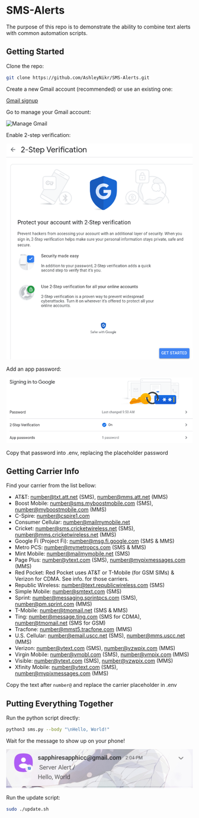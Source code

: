 # SMS-Alerts

The purpose of this repo is to demonstrate the ability to combine text alerts with common automation scripts.

## Getting Started

Clone the repo:

```bash
git clone https://github.com/AshleyNikr/SMS-Alerts.git
```

Create a new Gmail account (recommended) or use an existing one:

[Gmail signup](https://accounts.google.com/signup/v2/webcreateaccount?service=mail&continue=https%3A%2F%2Fmail.google.com%2Fmail%2Fu%2F0%2F&dsh=S571141601%3A1655573958454104&biz=false&flowName=GlifWebSignIn&flowEntry=SignUp)

Go to manage your Gmail account:

![Manage Gmail]("https://github.com/AshleyNikr/SMS-Alerts/blob/main/images/manage%20account.png)

Enable 2-step verification:

![2 Step](https://github.com/AshleyNikr/SMS-Alerts/blob/main/images/2-step%20verification.png)

Add an app password:

![App Password](https://github.com/AshleyNikr/SMS-Alerts/blob/main/images/app%20password.png)

Copy that password into .env, replacing the placeholder password

## Getting Carrier Info

Find your carrier from the list bellow:

- AT&T: number@txt.att.net (SMS), number@mms.att.net (MMS)
- Boost Mobile: number@sms.myboostmobile.com (SMS), number@myboostmobile.com (MMS)
- C-Spire: number@cspire1.com
- Consumer Cellular: number@mailmymobile.net
- Cricket: number@sms.cricketwireless.net (SMS), number@mms.cricketwireless.net (MMS)
- Google Fi (Project Fi): number@msg.fi.google.com (SMS & MMS)
- Metro PCS: number@mymetropcs.com (SMS & MMS)
- Mint Mobile: number@mailmymobile.net (SMS)
- Page Plus: number@vtext.com (SMS), number@mypixmessages.com (MMS)
- Red Pocket: Red Pocket uses AT&T or T-Mobile (for GSM SIMs) & Verizon for CDMA. See info. for those carriers.
- Republic Wireless: number@text.republicwireless.com (SMS)
- Simple Mobile: number@smtext.com (SMS)
- Sprint: number@messaging.sprintpcs.com (SMS), number@pm.sprint.com (MMS)
- T-Mobile: number@tmomail.net (SMS & MMS)
- Ting: number@message.ting.com (SMS for CDMA), number@tmomail.net (SMS for GSM)
- Tracfone: number@mmst5.tracfone.com (MMS)
- U.S. Cellular: number@email.uscc.net (SMS), number@mms.uscc.net (MMS)
- Verizon: number@vtext.com (SMS), number@vzwpix.com (MMS)
- Virgin Mobile: number@vmobl.com (SMS), number@vmpix.com (MMS)
- Visible: number@vtext.com (SMS), number@vzwpix.com (MMS)
- Xfinity Mobile: number@vtext.com (SMS), number@mypixmessages.com (MMS)

Copy the text after `number@` and replace the carrier placeholder in .env

## Putting Everything Together

Run the python script directly:

```bash
python3 sms.py --body "\nHello, World!"
```

Wait for the message to show up on your phone!

![Text Message](https://github.com/AshleyNikr/SMS-Alerts/blob/main/images/text.jpg)

Run the update script:

```bash
sudo ./update.sh
```
